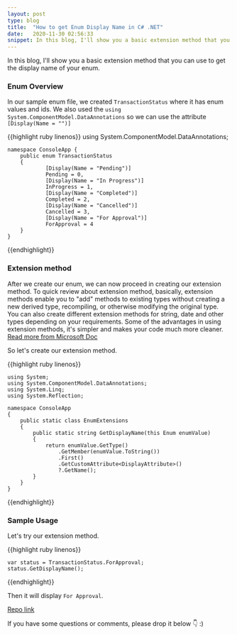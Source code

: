 ```yaml
---
layout: post
type: blog
title:  "How to get Enum Display Name in C# .NET"
date:   2020-11-30 02:56:33
snippet: In this blog, I'll show you a basic extension method that you can use to get the display name of your enum.
---
```


In this blog, I'll show you a basic extension method that you can use to get the display name of your enum.

### Enum Overview

In our sample enum file, we created `TransactionStatus` where it has enum values and ids. We also used the `using System.ComponentModel.DataAnnotations` so we can use the attribute `[Display(Name = "")]`

{{highlight ruby linenos}}
    using System.ComponentModel.DataAnnotations;

    namespace ConsoleApp {
        public enum TransactionStatus
        {
                [Display(Name = "Pending")]
                Pending = 0,
                [Display(Name = "In Progress")]
                InProgress = 1,
                [Display(Name = "Completed")]
                Completed = 2,
                [Display(Name = "Cancelled")]
                Cancelled = 3,
                [Display(Name = "For Approval")]
                ForApproval = 4
        }
    }
{{endhighlight}}

### Extension method
After we create our enum, we can now proceed in creating our extension method. To quick review about extension method, basically, extension methods enable you to "add" methods to existing types without creating a new derived type, recompiling, or otherwise modifying the original type. You can also create different extension methods for string, date and other types depending on your requirements. Some of the advantages in using extension methods, it's simpler and makes your code much more cleaner. <a href="https://docs.microsoft.com/en-us/dotnet/csharp/programming-guide/classes-and-structs/extension-methods" target="_blank">Read more from Microsoft Doc</a>

So let's create our extension method.

{{highlight ruby linenos}}

    using System;
    using System.ComponentModel.DataAnnotations;
    using System.Linq;
    using System.Reflection;

    namespace ConsoleApp
    {
        public static class EnumExtensions
        {
            public static string GetDisplayName(this Enum enumValue)
            {
                return enumValue.GetType()
                    .GetMember(enumValue.ToString())
                    .First()
                    .GetCustomAttribute<DisplayAttribute>()
                    ?.GetName();
            }
        }
    }
{{endhighlight}}

### Sample Usage
Let's try our extension method.

{{highlight ruby linenos}}

    var status = TransactionStatus.ForApproval;
    status.GetDisplayName();

{{endhighlight}}

Then it will display `For Approval`.


<a href="https://github.com/deanilvincent/EnumSampleCsharpConsoleApp" target="_blank">Repo link</a>

If you have some questions or comments, please drop it below 👇 :)
